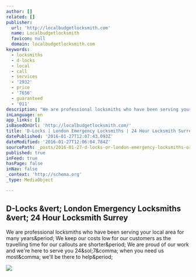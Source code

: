 ```yaml
---
author: []
related: []
publisher:
  url: 'http://localbudgetlocksmith.com'
  name: Localbudgetlocksmith
  favicon: null
  domain: localbudgetlocksmith.com
keywords:
  - locksmiths
  - d-locks
  - local
  - call
  - services
  - '2932'
  - price
  - '7656'
  - guaranteed
  - '011'
description: "We are professional locksmiths who have been serving your local area for many years. We keep our costs low for our customers as the travelling time for our callouts are shorter. We are proud of our work and we're here to serve you 24/7, when you need us most, we'll be there to help."
inLanguage: en
app_links: []
isBasedOnUrl: 'http://localbudgetlocksmith.com/'
title: 'D-Locks | London Emergency Locksmiths | 24 Hour Locksmith Surrey'
datePublished: '2016-01-27T12:07:43.093Z'
dateModified: '2016-01-27T12:06:04.784Z'
sourcePath: _posts/2016-01-27-d-locks-or-london-emergency-locksmiths-or-24-hour-locksmith-su.md
published: true
inFeed: true
hasPage: false
inNav: false
_context: 'http://schema.org'
_type: MediaObject

---
```

<article style=""><h1>D-Locks &amp;vert; London Emergency Locksmiths &amp;vert; 24 Hour Locksmith Surrey</h1><p>We are professional locksmiths who have been serving your local area for many years&amp;period; We keep our costs low for our customers as the travelling time for our callouts are shorter&amp;period; We are proud of our work and we're here to serve you 24&amp;sol;7&amp;comma; when you need us most&amp;comma; we'll be there to help&amp;period;</p><img src="http://localbudgetlocksmith.com/wp-content/uploads/2015/06/Call-Now-Sticker-300x286.png" /></article>